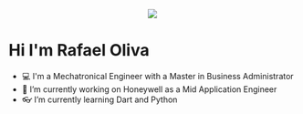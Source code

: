 <p align="center">
  <img src="https://user-images.githubusercontent.com/80061209/243568017-161eeec3-7f24-4db9-8a97-9fed4aa23418.jpg">
</p>

# Hi I'm Rafael Oliva
- :computer: I'm a Mechatronical Engineer with a Master in Business Administrator
- :bee: I’m currently working on Honeywell as a Mid Application Engineer
- 👓 I’m currently learning Dart and Python
